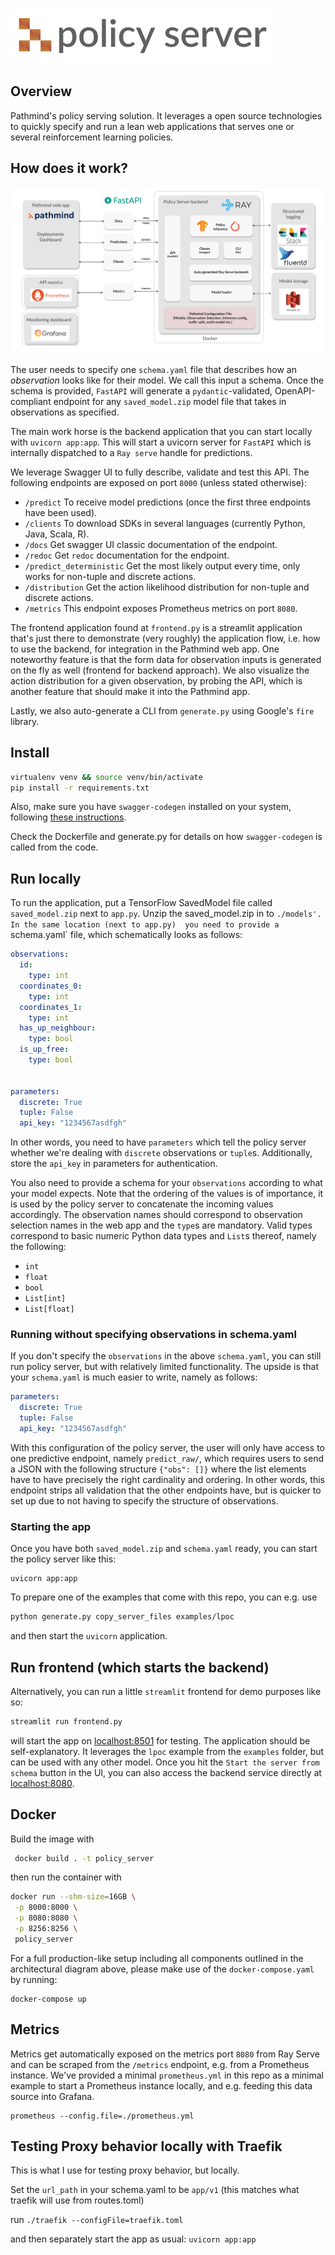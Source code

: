 ![pathmind policy server](assets/policy_server_logo.jpg)

## Overview

Pathmind's policy serving solution. It leverages a open source technologies
to quickly specify and run a lean web applications that serves one or several
reinforcement learning policies.


## How does it work?

![architecture](assets/server_backend_v2.jpg)

The user needs to specify one `schema.yaml` file that describes how an _observation_
looks like for their model. We call this input a schema. Once the schema is provided,
`FastAPI` will generate a `pydantic`-validated, OpenAPI-compliant endpoint for any
`saved_model.zip` model file that takes in observations as specified.

The main work horse is the backend application that you can start locally with `uvicorn app:app`.
This will start a uvicorn server for `FastAPI` which is internally dispatched to a `Ray serve`
handle for predictions.

We leverage Swagger UI to fully describe, validate and test this API. The following endpoints
are exposed on port `8000` (unless stated otherwise): 


- `/predict` To receive model predictions (once the first three endpoints have been used).
- `/clients` To download SDKs in several languages (currently Python, Java, Scala, R).
- `/docs` Get swagger UI classic documentation of the endpoint.
- `/redoc` Get `redoc` documentation for the endpoint.
- `/predict_deterministic` Get the most likely output every time, only works for non-tuple and discrete actions.
- `/distribution` Get the action likelihood distribution for non-tuple and discrete actions.
- `/metrics` This endpoint exposes Prometheus metrics on port `8080`.

The frontend application found at `frontend.py` is a streamlit application that's just
there to demonstrate (very roughly) the application flow, i.e. how to use the backend,
for integration in the Pathmind web app. One noteworthy feature is that the form data
for observation inputs is generated on the fly as well (frontend for backend approach).
We also visualize the action distribution for a given observation, by probing the API,
which is another feature that should make it into the Pathmind app.

Lastly, we also auto-generate a CLI from `generate.py` using Google's `fire` library.

## Install

```bash
virtualenv venv && source venv/bin/activate
pip install -r requirements.txt
```

Also, make sure you have `swagger-codegen` installed on your system, 
following [these instructions](https://swagger.io/docs/open-source-tools/swagger-codegen/).

Check the Dockerfile and generate.py for details on how `swagger-codegen` is called from the code.


## Run locally

To run the application, put a TensorFlow SavedModel file called `saved_model.zip` next to `app.py`. Unzip the saved_model.zip in to `./models'.  In
the same location (next to app.py)  you need to provide a `schema.yaml` file, which schematically looks as follows:

```yaml
observations:
  id:
    type: int
  coordinates_0:
    type: int
  coordinates_1:
    type: int
  has_up_neighbour:
    type: bool
  is_up_free:
    type: bool


parameters:
  discrete: True
  tuple: False
  api_key: "1234567asdfgh"
```

In other words, you need to have `parameters` which tell the policy server whether we're dealing with `discrete`
observations or `tuple`s. Additionally, store the `api_key` in parameters for authentication.

You also need to provide a schema for your `observations` according to what your
model expects. Note that the ordering of the values is of importance, it is used by the policy server to concatenate
the incoming values accordingly. The observation names should correspond to observation selection names in the
web app and the `type`s are mandatory. Valid types correspond to basic numeric Python data types and `List`s
thereof, namely the following:

- `int`
- `float`
- `bool`
- `List[int]`
- `List[float]`

### Running without specifying observations in schema.yaml

If you don't specify the `observations` in the above `schema.yaml`, you can still run policy server, but with
relatively limited functionality. The upside is that your `schema.yaml` is much easier to write, namely as follows:

```yaml
parameters:
  discrete: True
  tuple: False
  api_key: "1234567asdfgh"
```

With this configuration of the policy server, the user will only have access to one predictive endpoint, namely
`predict_raw/`, which requires users to send a JSON with the following structure `{"obs": []}` where the list elements
have to have precisely the right cardinality and ordering. In other words, this endpoint strips all validation that
the other endpoints have, but is quicker to set up due to not having to specify the structure of observations.

### Starting the app

Once you have both `saved_model.zip` and `schema.yaml` ready, you can start the policy server like this:

```commandline
uvicorn app:app
```

To prepare one of the examples that come with this repo, you can e.g. use

```bash
python generate.py copy_server_files examples/lpoc
```

and then start the `uvicorn` application.

## Run frontend (which starts the backend)

Alternatively, you can run a little `streamlit` frontend for demo purposes like so:

```bash
streamlit run frontend.py
```

will start the app on [localhost:8501](localhost:8501) for testing. The application
should be self-explanatory. It leverages the `lpoc` example from the `examples` folder,
but can be used with any other model. Once you hit the `Start the server from schema`
button in the UI, you can also access the backend service directly at 
[localhost:8080](localhost:8000).


## Docker

Build the image with

```bash
 docker build . -t policy_server
 ```

then run the container with

```bash
docker run --shm-size=16GB \
 -p 8000:8000 \
 -p 8080:8080 \
 -p 8256:8256 \
 policy_server
```

For a full production-like setup including all components outlined in the architectural diagram above,
please make use of the `docker-compose.yaml` by running:

```commandline
docker-compose up
```

## Metrics

Metrics get automatically exposed on the metrics port `8080` from Ray Serve and can be scraped
from the `/metrics` endpoint, e.g. from a Prometheus instance. We've provided a minimal `prometheus.yml`
in this repo as a minimal example to start a Prometheus instance locally, and e.g. feeding this
data source into Grafana.

```commandline
prometheus --config.file=./prometheus.yml
```

## Testing Proxy behavior locally with Traefik
This is what I use for testing proxy behavior, but locally.

Set the `url_path` in your schema.yaml to be `app/v1` (this matches what traefik will use from routes.toml)

run
`./traefik --configFile=traefik.toml`

and then separately start the app as usual:
`uvicorn app:app`
